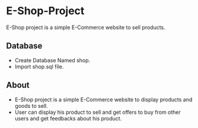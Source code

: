 # E-Shop-Project
E-Shop project is a simple E-Commerce website to sell products.

## Database
- Create Database Named shop.
- Import shop.sql file.

## About 
- E-Shop project is a simple E-Commerce website to display products and goods to sell.
- User can display his product to sell and get offers to buy from other users and get feedbacks about his product.
